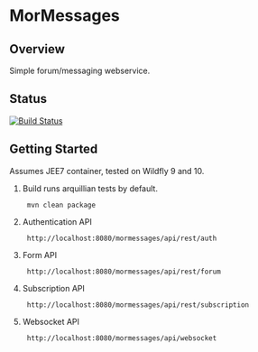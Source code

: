 # MorMessages

## Overview

Simple forum/messaging webservice.

## Status

[![Build Status](https://travis-ci.org/morbrian/mormessages.svg?branch=master)](https://travis-ci.org/morbrian/mormessages)

## Getting Started

Assumes JEE7 container, tested on Wildfly 9 and 10.

1. Build runs arquillian tests by default.
        
        mvn clean package
        
1. Authentication API

        http://localhost:8080/mormessages/api/rest/auth
        
1. Form API

        http://localhost:8080/mormessages/api/rest/forum

1. Subscription API

        http://localhost:8080/mormessages/api/rest/subscription
        
1. Websocket API

        http://localhost:8080/mormessages/api/websocket
